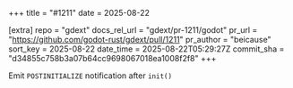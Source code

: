 +++
title = "#1211"
date = 2025-08-22

[extra]
repo = "gdext"
docs_rel_url = "gdext/pr-1211/godot"
pr_url = "https://github.com/godot-rust/gdext/pull/1211"
pr_author = "beicause"
sort_key = 2025-08-22
date_time = 2025-08-22T05:29:27Z
commit_sha = "d34855c758b3a07b64cc9698067018ea1008f2f8"
+++

Emit `POSTINITIALIZE` notification after `init()`
